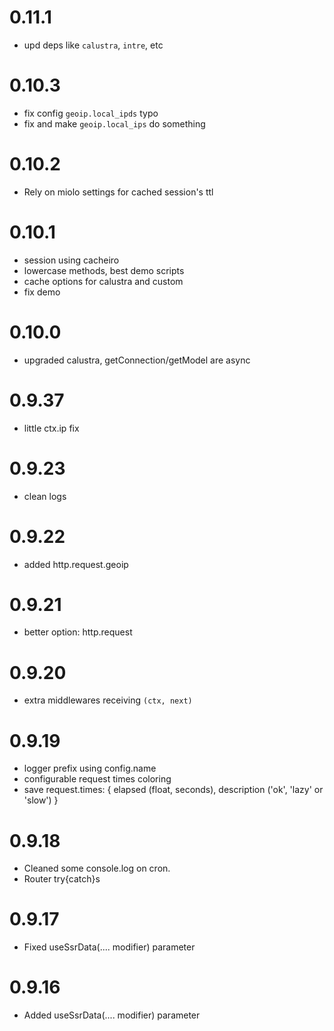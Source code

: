 # 0.11.1
- upd deps like `calustra`, `intre`, etc

# 0.10.3
- fix config `geoip.local_ipds` typo
- fix and make `geoip.local_ips` do something

# 0.10.2
- Rely on miolo settings for cached session's ttl

# 0.10.1
- session using cacheiro
- lowercase methods, best demo scripts
- cache options for calustra and custom
- fix demo

# 0.10.0
- upgraded calustra, getConnection/getModel are async

# 0.9.37
- little ctx.ip fix


# 0.9.23
- clean logs

# 0.9.22
- added http.request.geoip

# 0.9.21
- better option: http.request

# 0.9.20

- extra middlewares receiving `(ctx, next)`

# 0.9.19

- logger prefix using config.name
- configurable request times coloring
- save request.times: {
    elapsed (float, seconds),
    description ('ok', 'lazy' or 'slow')
  }

# 0.9.18

- Cleaned some console.log on cron.
- Router try{catch}s

# 0.9.17

- Fixed useSsrData(.... modifier) parameter


# 0.9.16

- Added useSsrData(.... modifier) parameter
